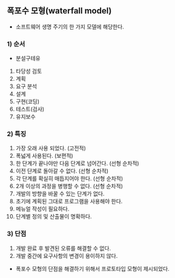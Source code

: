 ## 폭포수 모형(waterfall model)

- 소프트웨어 생명 주기의 한 가지 모델에 해당한다.

### 1) 순서

- 분설구테유

1. 타당성 검토
2. 계획
3. 요구 분석
4. 설계
5. 구현(코딩)
6. 테스트(검사)
7. 유지보수

### 2) 특징

1. 가장 오래 사용 되었다. (고전적)
2. 폭넓게 사용된다. (보편적)
3. 한 단계가 끝나야만 다음 단계로 넘어간다. (선형 순차적)
4. 이전 단계로 돌아갈 수 없다. (선형 순차적)
5. 각 단계를 확실히 매듭지어야 한다. (선형 순차적)
6. 2개 이상의 과정을 병행할 수 없다. (선형 순차적)
7. 개발의 방향을 바꿀 수 있는 단계가 없다.
8. 초기에 계획된 그대로 프로그램을 사용해야 한다.
9. 메뉴얼 작성이 필요하다.
10. 단계별 정의 및 산출물이 명확하다.

### 3) 단점

1. 개발 완료 후 발견된 오류를 해결할 수 없다.
2. 개발 중간에 요구사항의 변경이 용이하지 않다.

- 폭포수 모형의 단점을 해결하기 위해서 프로토타입 모형이 제시되었다.

